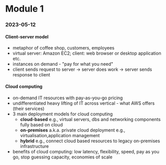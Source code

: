 # Module 1

### 2023-05-12

#### Client-server model
* metaphor of coffee shop, customers, employees
* virtual server: Amazon EC2; client: web browser or desktop application etc.
* instances on demand - "pay for what you need"
* client sends request to server -> server does work -> server sends response to client


#### Cloud computing
* on-demand IT resources with pay-as-you-go pricing
* undifferentiated heavy lifting of IT across vertical - what AWS offers (their services)
* 3 main deployment models for cloud computing
    - **cloud-based** e.g., virtual servers, dbs and networking components fully based on cloud
    - **on-premises** a.k.a. private cloud deployment e.g., virtualisation,application management
    - **hybrid** e.g., connect cloud based resources to legacy on-premises infrastructure
* benefits of cloud computing: low latency, flexibility, speed, pay as you go, stop guessing capacity, economies of scale


